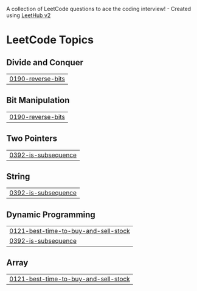 A collection of LeetCode questions to ace the coding interview! - Created using [LeetHub v2](https://github.com/arunbhardwaj/LeetHub-2.0)
<!---LeetCode Topics Start-->
# LeetCode Topics
## Divide and Conquer
|  |
| ------- |
| [0190-reverse-bits](https://github.com/Praneethlucky/LeetCode/tree/master/0190-reverse-bits) |
## Bit Manipulation
|  |
| ------- |
| [0190-reverse-bits](https://github.com/Praneethlucky/LeetCode/tree/master/0190-reverse-bits) |
## Two Pointers
|  |
| ------- |
| [0392-is-subsequence](https://github.com/Praneethlucky/LeetCode/tree/master/0392-is-subsequence) |
## String
|  |
| ------- |
| [0392-is-subsequence](https://github.com/Praneethlucky/LeetCode/tree/master/0392-is-subsequence) |
## Dynamic Programming
|  |
| ------- |
| [0121-best-time-to-buy-and-sell-stock](https://github.com/Praneethlucky/LeetCode/tree/master/0121-best-time-to-buy-and-sell-stock) |
| [0392-is-subsequence](https://github.com/Praneethlucky/LeetCode/tree/master/0392-is-subsequence) |
## Array
|  |
| ------- |
| [0121-best-time-to-buy-and-sell-stock](https://github.com/Praneethlucky/LeetCode/tree/master/0121-best-time-to-buy-and-sell-stock) |
<!---LeetCode Topics End-->